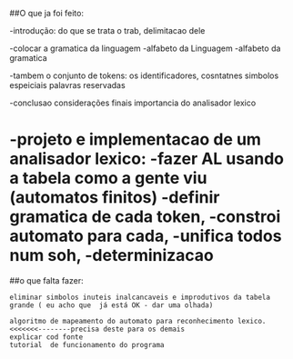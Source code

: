 ##O que ja foi feito:

-introdução:
	do que se trata o trab, 
	delimitacao dele

-colocar a gramatica da linguagem
-alfabeto da Linguagem 
-alfabeto da gramatica 

-tambem o conjunto de tokens:
	os identificadores,
	cosntatnes
	simbolos espeiciais
	palavras reservadas


-conclusao
	considerações finais
	importancia do  analisador  lexico

-projeto e implementacao de um analisador lexico:
-fazer AL usando a tabela como a gente viu (automatos finitos)
-definir gramatica de cada token, 
-constroi automato para cada, 
-unifica todos num soh, 
-determinizacao
==========================================================================
##o que falta fazer: 

	eliminar simbolos inuteis inalcancaveis e improdutivos da tabela grande ( eu acho que  já está OK - dar uma olhada)

	algoritmo de mapeamento do automato para reconhecimento lexico. <<<<<<<--------precisa deste para os demais
	explicar cod fonte
	tutorial  de funcionamento do programa

